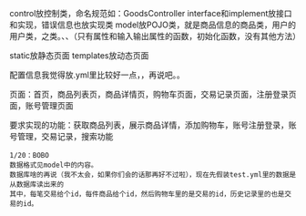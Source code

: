 control放控制类，命名规范如：GoodsController
interface和implement放接口和实现，错误信息也放实现类
model放POJO类，就是商品信息的商品类，用户的用户类，之类。、、（只有属性和输入输出属性的函数，初始化函数，没有其他方法）


static放静态页面
templates放动态页面


配置信息我觉得放.yml里比较好一点，，再说吧。。


页面：首页，商品列表页，商品详情页，购物车页面，交易记录页面，注册登录页面，账号管理页面

要求实现的功能：获取商品列表，展示商品详情，添加购物车，账号注册登录，账号管理，交易记录，搜索功能

    1/20：BOBO
    数据格式见model中的内容。
    数据库啥的再说（我不太会，如果你们会的话那再好不过啦），现在先假装test.yml里的数据是从数据库读出来的
    其中，每笔交易给个id，每件商品给个id，然后购物车里的是交易的id，历史记录里的也是交易的id。